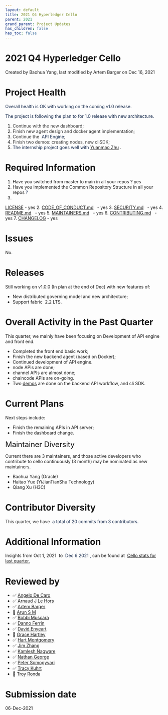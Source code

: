 ```yaml
---
layout: default
title: 2021 Q4 Hyperledger Cello
parent: 2021
grand_parent: Project Updates
has_children: false
has_toc: false
---
```


# 2021 Q4 Hyperledger Cello

Created by Baohua Yang, last modified by Artem Barger on Dec 16, 2021

# Project Health

<span style="color: rgb(23,43,77);">Overall health is OK with working on the coming v1.0 release.  </span>

<span style="color: rgb(23,43,77);">The project is following the plan to
for 1.0 release with new architecture. </span>

1.  <span style="color: rgb(51,51,51);">Continue with the new dashboard;</span>
2.  <span style="color: rgb(51,51,51);">Finish new agent design and
docker agent implementation; </span>
3.  <span style="color: rgb(51,51,51);">Continue the  <span style="color: rgb(23,43,77);text-decoration: none;">API Engine</span>; </span>
4.  <span style="color: rgb(51,51,51);">Finish two demos: creating
nodes, new cliSDK; </span>
5.  <span style="color: rgb(23,43,77);text-decoration: none;">The
internship project goes well with
<a href="https://wiki.hyperledger.org/display/~yuanmao" class="confluence-userlink user-mention" data-username="yuanmao" data-linked-resource-id="51612598" data-linked-resource-version="1" data-linked-resource-type="userinfo" data-base-url="https://wiki.hyperledger.org">Yuanmao Zhu</a> <span style="color: rgb(34,34,34);text-decoration: none;">.  </span></span>

# Required Information

1.  <span style="color: rgb(68,68,68);"> <a href="https://wiki.hyperledger.org/display/TSC/Projects+have+two+quarters+to+comply+with+common+repo+structure?focusedCommentId=41591637#comment-41591637" rel="nofollow" style="text-decoration: none;">Have you switched from
master to main in all your repos</a> </span> ? yes
2.  <span class="placeholder-inline-tasks" style="color: rgb(23,43,77);text-decoration: none;"> <span style="color: rgb(68,68,68);">
<a href="https://tsc.hyperledger.org/repository-structure.html" class="external-link" rel="nofollow" style="text-decoration: none;">Have
you implemented the Common Repository Structure in all your repos</a></span> </span> <span style="color: rgb(23,43,77);text-decoration: none;">? </span>
1.
<a href="https://github.com/hyperledger/cello/blob/main/LICENSE" class="external-link" rel="nofollow">LICENSE</a> - yes
2.   <a href="https://github.com/hyperledger/cello/blob/main/CODE_OF_CONDUCT.md" class="external-link" rel="nofollow">CODE_OF_CONDUCT.md</a>   -
yes
3.
<a href="https://github.com/hyperledger/cello/blob/main/SECURITY.md" class="external-link" rel="nofollow">SECURITY.md</a>   - yes
4.
<a href="https://github.com/hyperledger/cello/blob/main/README.md" class="external-link" rel="nofollow">README.md</a>   - yes
5.
<a href="https://github.com/hyperledger/cello/blob/main/MAINTAINERS.md" class="external-link" rel="nofollow">MAINTAINERS.md</a>   - yes
6.
<a href="https://github.com/hyperledger/cello/blob/main/CONTRIBUTING.md" class="external-link" rel="nofollow">CONTRIBUTING.md</a>   - yes
7.
<a href="https://github.com/hyperledger/cello/blob/main/CHANGELOG.md" class="external-link" rel="nofollow">CHANGELOG</a> - yes

# Issues

No.

# Releases

Still working on v1.0.0 (In plan at the end of Dec) with new features
of:

-   New distributed governing model and new architecture;
-   Support fabric  2.2 LTS.

# Overall Activity in the Past Quarter

This quarter, we mainly have been focusing on Development of API engine
and front end.

-   Completed the front end basic work;
-   Finish the new backend agent (based on Docker);
-   Continued development of API engine.
-   node APIs are done;
-   channel APIs are almost done;
-   chaincode APIs are on-going.
-   Two <a href="https://wiki.hyperledger.org/display/cello/2021-11-13" rel="nofollow">demos</a> are done on the backend API workflow, and
cli SDK.

# Current Plans

Next steps include:

-   Finish the remaining APIs in API server;
-   Finish the dashboard change.

<span style="font-size: 24.0px;letter-spacing: -0.01em;">Maintainer
Diversity </span>

Current there are 3 maintainers, and those active developers who
contribute to cello continuously (3 month) may be nominated as new
maintainers. 

-   Baohua Yang (Oracle)
-   Haitao Yue (YiJianTianShu Technology)
-   Qiang Xu (H3C)

# Contributor Diversity

<span style="color: rgb(51,51,51);">This quarter, we have <span style="color: rgb(23,43,77);text-decoration: none;"> a total of 20
commits from 3 contributors. </span> </span>

# Additional Information

Insights from Oct 1, 2021  to  <span style="color: rgb(23,43,77);text-decoration: none;"> Dec 6 2021 ,</span> <span style="letter-spacing: 0.0px;">can be found at  </span> <a href="https://insights.lfx.linuxfoundation.org/projects/hyperledger%2Fcello/dashboard;subTab=technical?time=%7B%22from%22:%222021-10-01T07:00:00.000Z%22,%22type%22:%22absolute%22,%22to%22:%222021-12-06T08:00:00.000Z%22%7D" class="external-link" rel="nofollow">Cello stats for last quarter.</a>

# Reviewed by
-   ✅ <span class="placeholder-inline-tasks">
<a href="https://wiki.hyperledger.org/display/~angelo.decaro" class="confluence-userlink user-mention" data-username="angelo.decaro" data-linked-resource-id="16327529" data-linked-resource-version="1" data-linked-resource-type="userinfo" data-base-url="https://wiki.hyperledger.org">Angelo De Caro</a></span>
-   ✅ <span class="placeholder-inline-tasks">
<a href="https://wiki.hyperledger.org/display/~lehors" class="confluence-userlink user-mention" data-username="lehors" data-linked-resource-id="2394240" data-linked-resource-version="1" data-linked-resource-type="userinfo" data-base-url="https://wiki.hyperledger.org">Arnaud J Le Hors</a></span>
-   ✅ <span class="placeholder-inline-tasks">
<a href="https://wiki.hyperledger.org/display/~C0rWin" class="confluence-userlink user-mention" data-username="C0rWin" data-linked-resource-id="13865321" data-linked-resource-version="1" data-linked-resource-type="userinfo" data-base-url="https://wiki.hyperledger.org">Artem Barger</a></span>
-   🔲 <span class="placeholder-inline-tasks">
<a href="https://wiki.hyperledger.org/display/~arsulegai" class="confluence-userlink user-mention" data-username="arsulegai" data-linked-resource-id="6427759" data-linked-resource-version="2" data-linked-resource-type="userinfo" data-base-url="https://wiki.hyperledger.org">Arun S M</a> </span>
-   ✅ <span class="placeholder-inline-tasks">
<a href="https://wiki.hyperledger.org/display/~Bobbijn" class="confluence-userlink user-mention" data-username="Bobbijn" data-linked-resource-id="2393198" data-linked-resource-version="2" data-linked-resource-type="userinfo" data-base-url="https://wiki.hyperledger.org">Bobbi Muscara</a></span>
-   ✅ <span class="placeholder-inline-tasks">
<a href="https://wiki.hyperledger.org/display/~shemnon" class="confluence-userlink user-mention" data-username="shemnon" data-linked-resource-id="20022118" data-linked-resource-version="2" data-linked-resource-type="userinfo" data-base-url="https://wiki.hyperledger.org">Danno Ferrin</a></span>
-   ✅ <span class="placeholder-inline-tasks">
<a href="https://wiki.hyperledger.org/display/~denyeart" class="confluence-userlink user-mention" data-username="denyeart" data-linked-resource-id="2392864" data-linked-resource-version="1" data-linked-resource-type="userinfo" data-base-url="https://wiki.hyperledger.org">David Enyeart</a></span>
-   🔲 <span class="placeholder-inline-tasks">
<a href="https://wiki.hyperledger.org/display/~grace.hartley" class="confluence-userlink user-mention" data-username="grace.hartley" data-linked-resource-id="16324128" data-linked-resource-version="1" data-linked-resource-type="userinfo" data-base-url="https://wiki.hyperledger.org">Grace Hartley</a></span>
-   ✅ <span class="placeholder-inline-tasks">
<a href="https://wiki.hyperledger.org/display/~hartm" class="confluence-userlink user-mention" data-username="hartm" data-linked-resource-id="6422922" data-linked-resource-version="1" data-linked-resource-type="userinfo" data-base-url="https://wiki.hyperledger.org">Hart Montgomery</a></span>
-   ✅ <span class="placeholder-inline-tasks">
<a href="https://wiki.hyperledger.org/display/~jimthematrix" class="confluence-userlink user-mention" data-username="jimthematrix" data-linked-resource-id="58854075" data-linked-resource-version="1" data-linked-resource-type="userinfo" data-base-url="https://wiki.hyperledger.org">Jim Zhang</a> </span>
-   ✅ <span class="placeholder-inline-tasks">
<a href="https://wiki.hyperledger.org/display/~knagware9" class="confluence-userlink user-mention" data-username="knagware9" data-linked-resource-id="2393468" data-linked-resource-version="1" data-linked-resource-type="userinfo" data-base-url="https://wiki.hyperledger.org">Kamlesh Nagware</a></span>
-   ✅ <span class="placeholder-inline-tasks">
<a href="https://wiki.hyperledger.org/display/~nage" class="confluence-userlink user-mention" data-username="nage" data-linked-resource-id="2393038" data-linked-resource-version="1" data-linked-resource-type="userinfo" data-base-url="https://wiki.hyperledger.org">Nathan George</a></span>
-   ✅ <span class="placeholder-inline-tasks">
<a href="https://wiki.hyperledger.org/display/~gl7doqu97svck56tzyjzzhxj" class="confluence-userlink user-mention" data-username="gl7doqu97svck56tzyjzzhxj" data-linked-resource-id="24779271" data-linked-resource-version="1" data-linked-resource-type="userinfo" data-base-url="https://wiki.hyperledger.org">Peter Somogyvari</a></span>
-   ✅ <span class="placeholder-inline-tasks">
<a href="https://wiki.hyperledger.org/display/~tkuhrt" class="confluence-userlink user-mention" data-username="tkuhrt" data-linked-resource-id="1180151" data-linked-resource-version="2" data-linked-resource-type="userinfo" data-base-url="https://wiki.hyperledger.org">Tracy Kuhrt</a> </span>
-   🔲 <span class="placeholder-inline-tasks">
<a href="https://wiki.hyperledger.org/display/~troyronda" class="confluence-userlink user-mention" data-username="troyronda" data-linked-resource-id="9110618" data-linked-resource-version="2" data-linked-resource-type="userinfo" data-base-url="https://wiki.hyperledger.org">Troy Ronda</a> </span>

# <span class="placeholder-inline-tasks">Submission date </span>

<span class="placeholder-inline-tasks"> 06-Dec-2021 </span>




